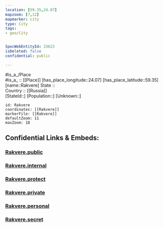 ```yaml
---
location: [59.35,24.07] 
mapzoom: [7,12] 
mapmarker: city 
type: City
tags:
- geo/City


SpocWebEntityId: 33623
isDeleted: false
confidential: public

---
```

#is_a_/Place  
#is_a_ :: [[Place]] 
[has_place_longitude::24.07] 
[has_place_latitude::59.35] 
[name::Rakvere] 
State ::  
Country :: [[Russia]]  
[StateId::] 
[Population::] 
[Unknown::] 


```leaflet
id: Rakvere
coordinates: [[Rakvere]] 
markerFile: [[Rakvere]] 
defaultZoom: 11 
maxZoom: 18
```


## Confidential Links & Embeds: 

### [Rakvere.public](/_public/\Earth\Continent\Europe\Europe~North\Estonia\Counties~Estonia\Harju\CityRakvere.public.md) 

### [Rakvere.internal](/_internal/\Earth\Continent\Europe\Europe~North\Estonia\Counties~Estonia\Harju\CityRakvere.internal.md) 

### [Rakvere.protect](/_protect/\Earth\Continent\Europe\Europe~North\Estonia\Counties~Estonia\Harju\CityRakvere.protect.md) 

### [Rakvere.private](/_private/\Earth\Continent\Europe\Europe~North\Estonia\Counties~Estonia\Harju\CityRakvere.private.md) 

### [Rakvere.personal](/_personal/\Earth\Continent\Europe\Europe~North\Estonia\Counties~Estonia\Harju\CityRakvere.personal.md) 

### [Rakvere.secret](/_secret/\Earth\Continent\Europe\Europe~North\Estonia\Counties~Estonia\Harju\CityRakvere.secret.md)

